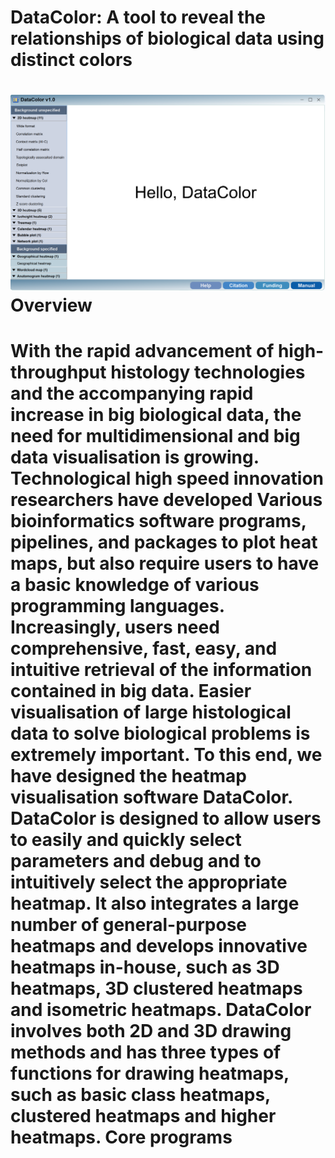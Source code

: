 DataColor: A tool to reveal the relationships of biological data using distinct colors
======
![](https://github.com/frankgenome/DataColor/raw/master/image/index.png)
Overview
=====
With the rapid advancement of high-throughput histology technologies and the accompanying rapid increase in big biological data, the need for multidimensional and big data visualisation is growing. Technological high speed innovation researchers have developed Various bioinformatics software programs, pipelines, and packages to plot heat maps, but also require users to have a basic knowledge of various programming languages. Increasingly, users need comprehensive, fast, easy, and intuitive retrieval of the information contained in big data. Easier visualisation of large histological data to solve biological problems is extremely important. To this end, we have designed the heatmap visualisation software DataColor. DataColor is designed to allow users to easily and quickly select parameters and debug and to intuitively select the appropriate heatmap. It also integrates a large number of general-purpose heatmaps and develops innovative heatmaps in-house, such as 3D heatmaps, 3D clustered heatmaps and isometric heatmaps. DataColor involves both 2D and 3D drawing methods and has three types of functions for drawing heatmaps, such as basic class heatmaps, clustered heatmaps and higher heatmaps.
Core programs
======

